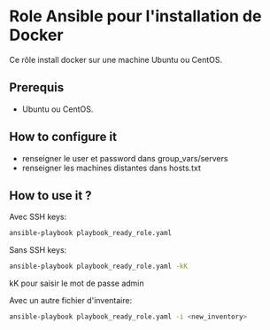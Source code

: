 # Role Ansible pour l'installation de Docker 

Ce rôle install docker sur une machine Ubuntu ou CentOS.

## Prerequis
- Ubuntu ou CentOS.

## How to configure it
- renseigner le user et password dans group_vars/servers 
- renseigner les machines distantes dans hosts.txt

## How to use it ?
Avec SSH keys:
```bash
ansible-playbook playbook_ready_role.yaml
```
Sans SSH keys:
```bash
ansible-playbook playbook_ready_role.yaml -kK
```
kK pour saisir le mot de passe admin

Avec un autre fichier d'inventaire:
```bash
ansible-playbook playbook_ready_role.yaml -i <new_inventory>
```
